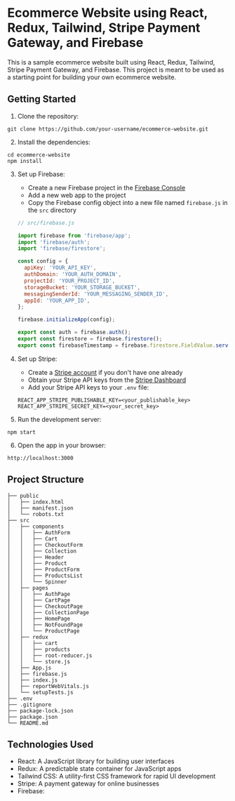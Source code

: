 # Ecommerce Website using React, Redux, Tailwind, Stripe Payment Gateway, and Firebase

This is a sample ecommerce website built using React, Redux, Tailwind, Stripe Payment Gateway, and Firebase. This project is meant to be used as a starting point for building your own ecommerce website.

## Getting Started

1. Clone the repository:

```
git clone https://github.com/your-username/ecommerce-website.git
```

2. Install the dependencies:

```
cd ecommerce-website
npm install
```

3. Set up Firebase:

   - Create a new Firebase project in the [Firebase Console](https://console.firebase.google.com/)
   - Add a new web app to the project
   - Copy the Firebase config object into a new file named `firebase.js` in the `src` directory

   ```javascript
   // src/firebase.js

   import firebase from 'firebase/app';
   import 'firebase/auth';
   import 'firebase/firestore';

   const config = {
     apiKey: 'YOUR_API_KEY',
     authDomain: 'YOUR_AUTH_DOMAIN',
     projectId: 'YOUR_PROJECT_ID',
     storageBucket: 'YOUR_STORAGE_BUCKET',
     messagingSenderId: 'YOUR_MESSAGING_SENDER_ID',
     appId: 'YOUR_APP_ID',
   };

   firebase.initializeApp(config);

   export const auth = firebase.auth();
   export const firestore = firebase.firestore();
   export const firebaseTimestamp = firebase.firestore.FieldValue.serverTimestamp();
   ```

4. Set up Stripe:

   - Create a [Stripe account](https://stripe.com/) if you don't have one already
   - Obtain your Stripe API keys from the [Stripe Dashboard](https://dashboard.stripe.com/test/apikeys)
   - Add your Stripe API keys to your `.env` file:

   ```
   REACT_APP_STRIPE_PUBLISHABLE_KEY=<your_publishable_key>
   REACT_APP_STRIPE_SECRET_KEY=<your_secret_key>
   ```

5. Run the development server:

```
npm start
```

6. Open the app in your browser:

```
http://localhost:3000
```

## Project Structure

```
├── public
│   ├── index.html
│   ├── manifest.json
│   └── robots.txt
├── src
│   ├── components
│   │   ├── AuthForm
│   │   ├── Cart
│   │   ├── CheckoutForm
│   │   ├── Collection
│   │   ├── Header
│   │   ├── Product
│   │   ├── ProductForm
│   │   ├── ProductsList
│   │   └── Spinner
│   ├── pages
│   │   ├── AuthPage
│   │   ├── CartPage
│   │   ├── CheckoutPage
│   │   ├── CollectionPage
│   │   ├── HomePage
│   │   ├── NotFoundPage
│   │   └── ProductPage
│   ├── redux
│   │   ├── cart
│   │   ├── products
│   │   ├── root-reducer.js
│   │   └── store.js
│   ├── App.js
│   ├── firebase.js
│   ├── index.js
│   ├── reportWebVitals.js
│   └── setupTests.js
├── .env
├── .gitignore
├── package-lock.json
├── package.json
└── README.md
```

## Technologies Used

- React: A JavaScript library for building user interfaces
- Redux: A predictable state container for JavaScript apps
- Tailwind CSS: A utility-first CSS framework for rapid UI development
- Stripe: A payment gateway for online businesses
- Firebase: 

